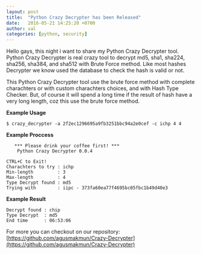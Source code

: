 ```yaml
---
layout: post
title:  "Python Crazy Decrypter has been Released"
date:   2016-05-21 14:25:20 +0700
author: sal
categories: [python, security]
---
```


Hello gays, this night i want to share my Python Crazy Decrypter tool. Python Crazy Decrypter is real crazy tool to decrypt md5, sha1, sha224, sha256, sha384, and sha512 with Brute Force method. Like most hashes Decrypter we know used the database to check the hash is valid or not.

This Python Crazy Decrypter tool use the brute force method with complete charachters or with custom charachters choices, and with Hash Type Checker. But, of course it will spend a long time if the result of hash have a very long length, coz this use the brute force method.

**Example Usage**

```
$ crazy_decrypter -a 2f2ec1296695a9fb3251bbc94a2e0cef -c ichp 4 4
```

**Example Proccess**

```
   *** Please drink your coffee first! ***
    Python Crazy Decrypter 0.0.4

CTRL+C to Exit!
Charachters to try : ichp
Min-length         : 3
Max-length         : 4
Type Decrypt found : md5
Trying with        : iipc - 373fa60ea77f4695bc05fbc1b49d40e3
```

**Example Result**

```
Decrypt found : chip
Type Decrypt  : md5
End time      : 06:53:06
```

For more you can checkout on our repository: [https://github.com/agusmakmun/Crazy-Decrypter](https://github.com/agusmakmun/Crazy-Decrypter)